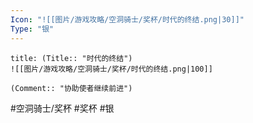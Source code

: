 ```yaml
---
Icon: "![[图片/游戏攻略/空洞骑士/奖杯/时代的终结.png|30]]"
Type: "银"
---
```

```ad-common-silver-trophy
title: (Title:: "时代的终结")
![[图片/游戏攻略/空洞骑士/奖杯/时代的终结.png|100]]

(Comment:: "协助使者继续前进")
```

#空洞骑士/奖杯 #奖杯 #银
